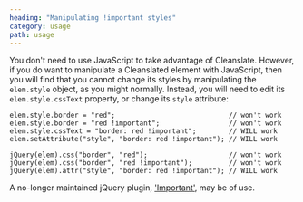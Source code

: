 ```yaml
---
heading: "Manipulating !important styles"
category: usage
path: usage
---
```


You don't need to use JavaScript to take advantage of Cleanslate. However, if you do want to manipulate a Cleanslated element with JavaScript, then you will find that you cannot change its styles by manipulating the `elem.style` object, as you might normally. Instead, you will need to edit its `elem.style.cssText` property, or change its `style` attribute:

    elem.style.border = "red";                            // won't work
    elem.style.border = "red !important";                 // won't work
    elem.style.cssText = "border: red !important";        // WILL work
    elem.setAttribute("style", "border: red !important"); // WILL work
    
    jQuery(elem).css("border", "red");                    // won't work
    jQuery(elem).css("border", "red !important");         // won't work
    jQuery(elem).attr("style", "border: red !important"); // WILL work

A no-longer maintained jQuery plugin, ['Important'](https://github.com/premasagar/important), may be of use.
